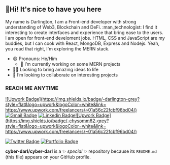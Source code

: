 ## :wave:Hi! It's nice to have you here 

<p> My name is Darlington, I am a Front-end developer with strong understanding of Web3, Blockchain and DeFi. :man_technologist: I find it interesting to create interfaces and experience that bring ease to the users. I am open for front-end develoment jobs. HTML, CSS and JavaScript are my buddies, but I can cook with React, MongoDB, Express and Nodejs. Yeah, you read that right, I'm exploring the MERN stack.</p>

- 😄 Pronouns: He/Him
  - 🔭 I’m currently working on some MERN projects
- :man_office_worker: Looking to bring amazing ideas to life
- 👯 I’m looking to collaborate on interesting projects

### REACH ME ANYTIME


[![Upwork Badge](https://img.shields.io/badge/-darlington-grey?style=flat&logo=upwork&logoColor=white&link=
https://www.upwork.com/freelancers/~01a56c22fcbf96bd04/)](
https://www.upwork.com/freelancers/~01a56c22fcbf96bd04/) 
[![Gmail Badge](https://img.shields.io/badge/-cyberdarlington@gmail.com-c14438?style=flat&logo=Gmail&logoColor=white&link=mailto:cyberdarlington@gmail.com)](mailto:cyberdarlington@gmail.com)
[![Linkedin Badge](https://img.shields.io/badge/-LinkedIn-0e76a8?style=flat&logo=Linkedin&logoColor=white&link=https://www.linkedin.com/in/darlington-onos/)](https://www.linkedin.com/in/darlington-onos/)[![Upwork Badge](https://img.shields.io/badge/-chysomm62-grey?style=flat&logo=upwork&logoColor=white&link=
https://www.upwork.com/freelancers/~01a56c22fcbf96bd04/)](
https://www.upwork.com/freelancers/~01a56c22fcbf96bd04/) 

  [![Twitter Badge](https://img.shields.io/badge/-preda-00acee?style=flat&logo=twitter&logoColor=white&link=https://twitter.com/chisompreda/)](https://www.twitter.com/chisompreda/) [![Portfolio Badge](https://img.shields.io/badge/portfolio-web-blue?style=flat&link=https://chysomm62.github.io/)](https://chysomm62.github.io/)

**cyber-darl/cyber-darl** is a ✨ _special_ ✨ repository because its `README.md` (this file) appears on your GitHub profile.
